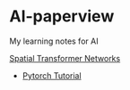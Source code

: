 # AI-paperview

My learning notes for AI


[Spatial Transformer Networks](https://arxiv.org/abs/1506.02025)

- [Pytorch Tutorial](https://pytorch.org/tutorials/intermediate/spatial_transformer_tutorial.html)
